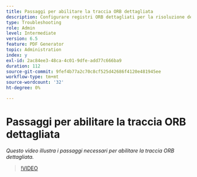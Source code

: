 ```yaml
---
title: Passaggi per abilitare la traccia ORB dettagliata
description: Configurare registri ORB dettagliati per la risoluzione dei problemi di PDF Generator
type: Troubleshooting
role: Admin
level: Intermediate
version: 6.5
feature: PDF Generator
topic: Administration
index: y
exl-id: 2ac84ee3-48ca-4c01-9dfe-add77c666ba9
duration: 112
source-git-commit: 9fef4b77a2c70c8cf525d42686f4120e481945ee
workflow-type: tm+mt
source-wordcount: '32'
ht-degree: 0%

---
```


# Passaggi per abilitare la traccia ORB dettagliata

*Questo video illustra i passaggi necessari per abilitare la traccia ORB dettagliata.*

>[!VIDEO](https://video.tv.adobe.com/v/335526?quality=12&learn=on)
